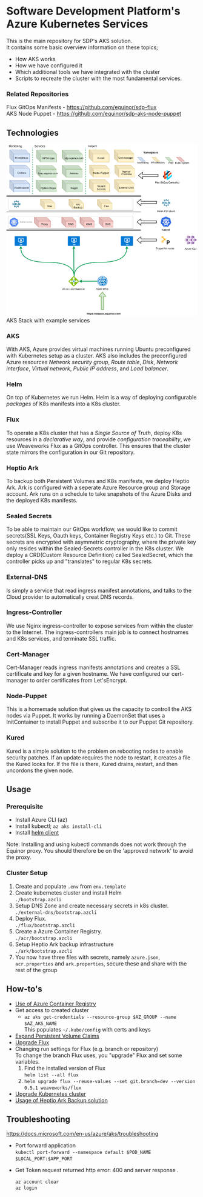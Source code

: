 # Software Development Platform's Azure Kubernetes Services
This is the main repository for SDP's AKS solution.  
It contains some basic overview information on these topics;
* How AKS works
* How we have configured it
* Which additional tools we have integrated with the cluster
* Scripts to recreate the cluster with the most fundamental services.

### Related Repositories
Flux GitOps Manifests - https://github.com/equinor/sdp-flux  
AKS Node Puppet - https://github.com/equinor/sdp-aks-node-puppet

## Technologies
![Architecture](/images/sdp-aks.png)
AKS Stack with example services
### AKS
With AKS, Azure provides virtual machines running Ubuntu preconfigured with Kubernetes setup as a cluster. AKS also includes the preconfigured Azure resources _Network security group_, _Route table_, _Disk_, _Network interface_, _Virtual network_, _Public IP address_, and _Load balancer_.
### Helm
On top of Kubernetes we run Helm. Helm is a way of deploying configurable _packages_ of K8s manifests into a K8s cluster.
### Flux
To operate a K8s cluster that has a _Single Source of Truth_, deploy K8s resources in a _declarative way_, and provide _configuration traceability_, we use Weaveworks Flux as a GitOps controller. This ensures that the cluster state mirrors the configuration in our Git repository.
### Heptio Ark
To backup both Persistent Volumes and K8s manifests, we deploy Heptio Ark. Ark is configured with a seperate Azure Resource group and Storage account. Ark runs on a schedule to take snapshots of the Azure Disks and the deployed K8s manifests.
### Sealed Secrets
To be able to maintain our GitOps workflow, we would like to commit secrets(SSL Keys, Oauth keys, Container Registry Keys etc.) to Git. These secrets are encrypted with asymmetric cryptography, where the private key only resides within the Sealed-Secrets controller in the K8s cluster. We deploy a CRD(Custom Resource Definition) called SealedSecret, which the controller picks up and "translates" to regular K8s secrets.
### External-DNS
Is simply a service that read ingress manifest annotations, and talks to the Cloud provider to automatically creat DNS records. 
### Ingress-Controller
We use Nginx ingress-controller to expose services from within the cluster to the Internet. The ingress-controllers main job is to connect hostnames and K8s services, and terminate SSL traffic.
### Cert-Manager
Cert-Manager reads ingress manifests annotations and creates a SSL certificate and key for a given hostname. We have configured our cert-manager to order certificates from Let'sEncrypt.
### Node-Puppet
This is a homemade solution that gives us the capacity to controll the AKS nodes via Puppet. It works by running a DaemonSet that uses a InitContainer to install Puppet and subscribe it to our Puppet Git repository.
### Kured
Kured is a simple solution to the problem on rebooting nodes to enable security patches. If an update requires the node to restart, it creates a file the Kured looks for. If the file is there, Kured drains, restart, and then uncordons the given node. 
## Usage
### Prerequisite
- Install Azure CLI (az)
- Install kubectl; `az aks install-cli`
- Install [helm client](https://docs.helm.sh/using_helm/#installing-helm)  

Note: Installing and using kubectl commands does not work through the Equinor proxy. You should therefore be on the 'approved network' to avoid the proxy.

### Cluster Setup

1. Create and populate `.env` from `env.template`
2. Create kubernetes cluster and install Helm  
  `./bootstrap.azcli`
3. Setup DNS Zone and create necessary secrets in k8s cluster.   
  `./external-dns/bootstrap.azcli`
4. Deploy Flux.  
  `./flux/bootstrap.azcli`
5. Create a Azure Container Registry.  
  `./acr/bootstrap.azcli`
6. Setup Heptio Ark backup infrastructure  
  `./ark/bootstrap.azcli`
7. You now have three files with secrets, namely `azure.json`, `acr.properties` and `ark.properties`, secure these and share with the rest of the group
  
## How-to's
* [Use of Azure Container Registry](https://github.com/Statoil/sdp-flux/blob/basic_acr_usage/docs/ACR.md)
* Get access to created cluster
  * `az aks get-credentials --resource-group $AZ_GROUP --name $AZ_AKS_NAME`  
  This populates `~/.kube/config` with certs and keys 
* [Expand Persistent Volume Claims](https://kubernetes.io/docs/concepts/storage/persistent-volumes/#expanding-persistent-volumes-claims)
* [Upgrade Flux](/docs/upgrade-flux.md)
* Changing run settings for Flux (e.g. branch or repository)  
To change the branch Flux uses, you "upgrade" Flux and set some variables.
  1. Find the installed version of Flux  
  `helm list --all flux`  
  2. `helm upgrade flux --reuse-values --set git.branch=dev --version 0.5.1 weaveworks/flux`
* [Upgrade Kubernetes cluster](/docs/upgrade-kubernetes-cluster.md)
* [Usage of Heptio Ark Backup solution](docs/heptio-ark.md)

## Troubleshooting 

https://docs.microsoft.com/en-us/azure/aks/troubleshooting

- Port forward application  
  `kubectl port-forward --namespace default $POD_NAME $LOCAL_PORT:$APP_PORT`

- Get Token request returned http error: 400 and server response . 
  ```
  az account clear
  az login
  ```
